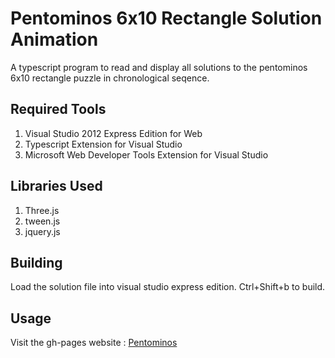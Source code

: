 # Pentominos 6x10 Rectangle Solution Animation

A typescript program to read and display all solutions to the pentominos 6x10 rectangle puzzle in chronological seqence.

## Required Tools

1. Visual Studio 2012 Express Edition for Web  
2. Typescript Extension for Visual Studio  
3. Microsoft Web Developer Tools Extension for Visual Studio


## Libraries Used

1. Three.js
2. tween.js
3. jquery.js

## Building
Load the solution file into visual studio express edition.  Ctrl+Shift+b to build.

## Usage

Visit the gh-pages website : [Pentominos][]

[Pentominos]: http://dc25.github.io/pentominos_online      "Pentominos 6x10 Animated Solutions"

